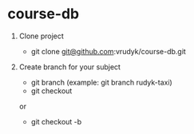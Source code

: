 # course-db

1. Clone project
    * git clone git@github.com:vrudyk/course-db.git
2. Create branch for your subject
    * git branch <lastName-subject> (example: git branch rudyk-taxi)
    * git checkout <lastName-subject>
   
   or
    * git checkout -b <lastName-subject>
   